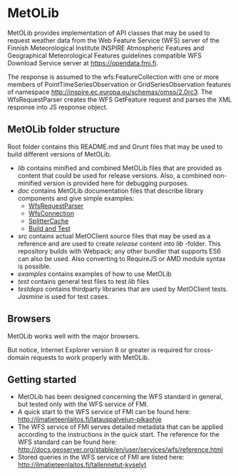 MetOLib
=======

MetOLib provides implementation of API classes that may be used to request weather
data from the Web Feature Service (WFS) server of the Finnish Meteorological Institute
INSPIRE Atmospheric Features and Geographical Meteorological Features
guidelines compatible WFS Download Service server at https://opendata.fmi.fi.

The response is assumed to the wfs:FeatureCollection with one or more members of
PointTimeSeriesObservation or GridSeriesObservation features of namespace
http://inspire.ec.europa.eu/schemas/omso/2.0rc3. The WfsRequestParser creates
the WFS GetFeature request and parses the XML response into
JS response object.

MetOLib folder structure
------------------------

Root folder contains this README.md and Grunt files that may be used to build different versions of MetOLib.

* *lib* contains minified and combined MetOLib files that are provided as content that could be used for release versions.
  Also, a combined non-minified version is provided here for debugging purposes.
* *doc* contains MetOLib documentation files that describe library components and give simple examples:
    * [WfsRequestParser](doc/wfsrequestparser.md)
    * [WfsConnection](doc/wfsconnection.md)
    * [SplitterCache](doc/splittercache.md)
    * [Build and Test](doc/buildandtest.md)
* *src* contains actual MetOClient source files that may be used as a reference and are used to create *release* content
   into *lib* -folder. This repository builds with Webpack; any other bundler that supports ES6 can also be used. Also converting to RequireJS or AMD module syntax is possible.
* *examples* contains examples of how to use MetOLib
* *test* contains general test files to test *lib* files
* *testdeps* contains thirdparty libraries that are used by MetOClient tests. *Jasmine* is used for test cases.

Browsers
--------

MetOLib works well with the major browsers.

But notice, Internet Explorer version 8 or greater is required for cross-domain requests to work properly with MetOLib.

Getting started
---------------

* MetOLib has been designed concerning the WFS standard in general, but tested only with the WFS service of FMI.
* A quick start to the WFS service of FMI can be found here: http://ilmatieteenlaitos.fi/latauspalvelun-pikaohje
* The WFS service of FMI serves detailed metadata that can be applied according to the instructions in the quick start. The reference for the WFS standard can be found here: http://docs.geoserver.org/stable/en/user/services/wfs/reference.html
* Stored queries in the WFS service of FMI are listed here: http://ilmatieteenlaitos.fi/tallennetut-kyselyt
